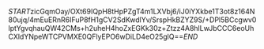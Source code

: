 $START$zicGqmOay/OXt69IQpH8tHpPZgT4m1LXVbj6/iJ0iYXkbe1T3ot8z164N80ujq/4mEuERnR6IFuP8fH1gCV2SdKwdlYv/SrspHkBZYZ9S/+DPl5BCcgwv0lptYgvqhauQW42CMs+h2uheH4hoZxEGKk30z+Ztzz4A8hlLwJbCCC6eoUhCXldYNpeWTCPVMXE0QFlyEPO6wDiLD4eO25glQ==$END$